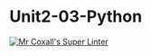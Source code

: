 # Unit2-03-Python
[![Mr Coxall's Super Linter](https://github.com/ICS3U-Programming-IoanaM/Unit2-03-Python/workflows/Mr%20Coxall's%20Super%20Linter/badge.svg)](https://github.com/ICS3U-Programming-IoanaM/Unit2-03-Python/actions/)
